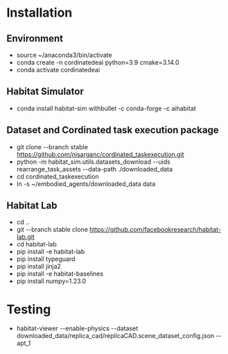 # Installation

## Environment 
- source ~/anaconda3/bin/activate
- conda create -n cordinatedeai python=3.9 cmake=3.14.0
- conda activate cordinatedeai

## Habitat Simulator
- conda install habitat-sim withbullet -c conda-forge -c aihabitat

## Dataset and Cordinated task execution package
- git clone --branch stable https://github.com/nisarganc/cordinated_taskexecution.git
- python -m habitat_sim.utils.datasets_download --uids rearrange_task_assets --data-path ./downloaded_data
- cd cordinated_taskexecution
- ln -s ~/embodied_agents/downloaded_data data

## Habitat Lab
- cd ..
- git --branch stable clone https://github.com/facebookresearch/habitat-lab.git
- cd habitat-lab
- pip install -e habitat-lab
- pip install typeguard
- pip install jinja2
- pip install -e habitat-baselines
- pip install numpy=1.23.0

# Testing
- habitat-viewer --enable-physics --dataset downloaded_data/replica_cad/replicaCAD.scene_dataset_config.json -- apt_1